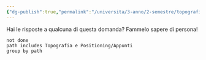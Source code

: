 ```yaml
---
{"dg-publish":true,"permalink":"/universita/3-anno/2-semestre/topografia-e-positioning/ricevimento-tp/"}
---
```



Hai le risposte a qualcuna di questa domanda? Fammelo sapere di persona!


```tasks
not done
path includes Topografia e Positioning/Appunti
group by path
```

